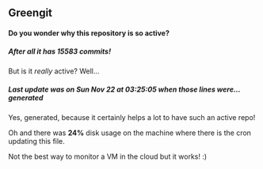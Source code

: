 ## Greengit

#### Do you wonder why this repository is so active?

##### After all it has 15583 commits!

But is it *really* active? Well...

##### Last update was on Sun Nov 22 at 03:25:05 when those lines were... generated

Yes, generated, because it certainly helps a lot to have such an active repo!

Oh and there was **24%** disk usage on the machine
where there is the cron updating this file.

Not the best way to monitor a VM in the cloud but it works! :)
